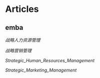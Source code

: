 # Articles

## emba

*战略人力资源管理*

*战略营销管理*

*Strategic_Human_Resources_Management*

*Strategic_Marketing_Management*